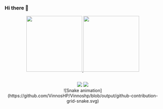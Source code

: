 ### Hi there 👋

<div align="center">
  <a href="https://github.com/VinnosHP">
  <img height="180em" src="https://github-readme-stats.vercel.app/api?username=VinnosHP&show_icons=true&theme=dracula&include_all_commits=true&count_private=true"/>
  <img height="180em" src="https://github-readme-stats.vercel.app/api/top-langs/?username=VinnosHP&layout=compact&langs_count=7&theme=dracula"/>
</div>
  
 ##
  
<div align="center"> 
  <a href = "mailto:vinihp13@gmail.com"><img src="https://img.shields.io/badge/-Gmail-%23333?style=for-the-badge&logo=gmail&logoColor=white" target="_blank"></a>
  <a href="https://www.linkedin.com/in/vinicius-hostins-pereira-066961241/" target="_blank"><img src="https://img.shields.io/badge/-LinkedIn-%230077B5?style=for-the-badge&logo=linkedin&logoColor=white" target="_blank"></a> 
</div>

<div align="center">
  ![Snake animation](https://github.com/VinnosHP/Vinnoshp/blob/output/github-contribution-grid-snake.svg)
</div>
